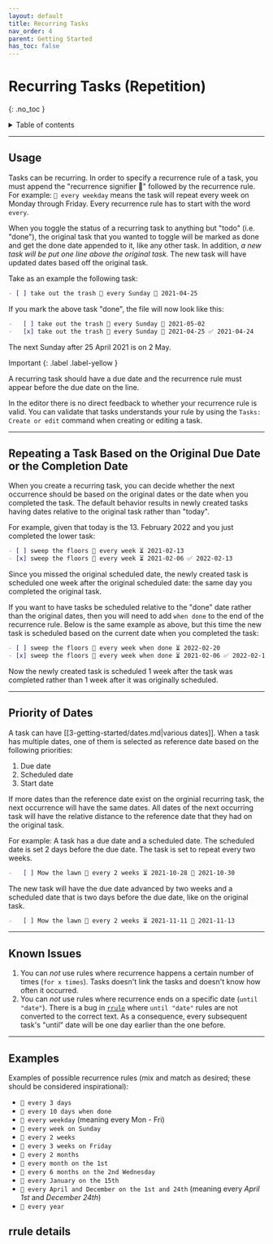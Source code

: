 ```yaml
---
layout: default
title: Recurring Tasks
nav_order: 4
parent: Getting Started
has_toc: false
---
```


# Recurring Tasks (Repetition)

{: .no_toc }

<details markdown="block">
  <summary>
    Table of contents
  </summary>
  {: .text-delta }
1. TOC
{:toc}
</details>

---

## Usage

Tasks can be recurring.
In order to specify a recurrence rule of a task, you must append the "recurrence signifier 🔁" followed by the recurrence rule.
For example: `🔁 every weekday` means the task will repeat every week on Monday through Friday.
Every recurrence rule has to start with the word `every`.

When you toggle the status of a recurring task to anything but "todo" (i.e. "done"), the original task that you wanted to toggle will be marked as done and get the done date appended to it, like any other task.
In addition, _a new task will be put one line above the original task._
The new task will have updated dates based off the original task.

Take as an example the following task:

```markdown
- [ ] take out the trash 🔁 every Sunday 📅 2021-04-25
```

If you mark the above task "done", the file will now look like this:

```markdown
-   [ ] take out the trash 🔁 every Sunday 📅 2021-05-02
-   [x] take out the trash 🔁 every Sunday 📅 2021-04-25 ✅ 2021-04-24
```

The next Sunday after 25 April 2021 is on 2 May.

<div class="code-example" markdown="1">
Important
{: .label .label-yellow }

A recurring task should have a due date and the recurrence rule must appear before the due date on the line.

</div>

In the editor there is no direct feedback to whether your recurrence rule is valid.
You can validate that tasks understands your rule by using the `Tasks: Create or edit` command when creating or editing a task.

---

## Repeating a Task Based on the Original Due Date or the Completion Date

When you create a recurring task, you can decide whether the next occurrence should be based on the original dates or the date when you completed the task.
The default behavior results in newly created tasks having dates relative to the original task rather than "today".

For example, given that today is the 13. February 2022 and you just completed the lower task:

```markdown
- [ ] sweep the floors 🔁 every week ⏳ 2021-02-13
- [x] sweep the floors 🔁 every week ⏳ 2021-02-06 ✅ 2022-02-13
```

Since you missed the original scheduled date,
the newly created task is scheduled one week after the original scheduled date: the same day you completed the original task.

If you want to have tasks be scheduled relative to the "done" date rather than the original dates,
then you will need to add `when done` to the end of the recurrence rule.
Below is the same example as above, but this time the new task is scheduled based on the current date when you completed the task:

```markdown
- [ ] sweep the floors 🔁 every week when done ⏳ 2022-02-20
- [x] sweep the floors 🔁 every week when done ⏳ 2021-02-06 ✅ 2022-02-13
```

Now the newly created task is scheduled 1 week after the task was completed rather than 1 week after it was originally scheduled.

---

## Priority of Dates

A task can have [[3-getting-started/dates.md|various dates]].
When a task has multiple dates, one of them is selected as reference date based on the following priorities:

1. Due date
2. Scheduled date
3. Start date

If more dates than the reference date exist on the orginial recurring task, the next occurrence will have the same dates.
All dates of the next occurring task will have the relative distance to the reference date that they had on the original task.

For example: A task has a due date and a scheduled date.
The scheduled date is set 2 days before the due date.
The task is set to repeat every two weeks.

```markdown
-   [ ] Mow the lawn 🔁 every 2 weeks ⏳ 2021-10-28 📅 2021-10-30
```

The new task will have the due date advanced by two weeks and a scheduled date that is two days before the due date, like on the original task.

```markdown
-   [ ] Mow the lawn 🔁 every 2 weeks ⏳ 2021-11-11 📅 2021-11-13
```

---

## Known Issues

1. You can _not_ use rules where recurrence happens a certain number of times (`for x times`). Tasks doesn't link the tasks and doesn't know how often it occurred.
2. You can _not_ use rules where recurrence ends on a specific date (`until "date"`). There is a bug in [`rrule`](https://github.com/jakubroztocil/rrule) where `until "date"` rules are not converted to the correct text. As a consequence, every subsequent task's "until" date will be one day earlier than the one before.

---

## Examples

Examples of possible recurrence rules (mix and match as desired; these should be considered inspirational):

- `🔁 every 3 days`
- `🔁 every 10 days when done`
- `🔁 every weekday` (meaning every Mon - Fri)
- `🔁 every week on Sunday`
- `🔁 every 2 weeks`
- `🔁 every 3 weeks on Friday`
- `🔁 every 2 months`
- `🔁 every month on the 1st`
- `🔁 every 6 months on the 2nd Wednesday`
- `🔁 every January on the 15th`
- `🔁 every April and December on the 1st and 24th` (meaning every _April 1st_ and _December 24th_)
- `🔁 every year`

## rrule details
